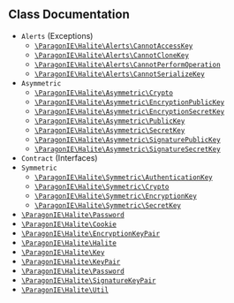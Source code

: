 ## Class Documentation

 * `Alerts` (Exceptions)
    * [`\ParagonIE\Halite\Alerts\CannotAccessKey`](Alerts/CannotAccessKey.md)
    * [`\ParagonIE\Halite\Alerts\CannotCloneKey`](Alerts/CannotCloneKey.md)
    * [`\ParagonIE\Halite\Alerts\CannotPerformOperation`](Alerts/CannotPerformOperation.md)
    * [`\ParagonIE\Halite\Alerts\CannotSerializeKey`](Alerts/CannotSerializeKey.md)
 * `Asymmetric`
    * [`\ParagonIE\Halite\Asymmetric\Crypto`](Asymmetric/Crypto.md)
    * [`\ParagonIE\Halite\Asymmetric\EncryptionPublicKey`](Asymmetric/EncryptionPublicKey.md)
    * [`\ParagonIE\Halite\Asymmetric\EncryptionSecretKey`](Asymmetric/EncryptionSecretKey.md)
    * [`\ParagonIE\Halite\Asymmetric\PublicKey`](Asymmetric/PublicKey.md)
    * [`\ParagonIE\Halite\Asymmetric\SecretKey`](Asymmetric/SecretKey.md)
    * [`\ParagonIE\Halite\Asymmetric\SignaturePublicKey`](Asymmetric/SignaturePublicKey.md)
    * [`\ParagonIE\Halite\Asymmetric\SignatureSecretKey`](Asymmetric/SignatureSecretKey.md)
 * `Contract` (Interfaces)
 * `Symmetric`
    * [`\ParagonIE\Halite\Symmetric\AuthenticationKey`](Symmetric/AuthenticationKey.md)
    * [`\ParagonIE\Halite\Symmetric\Crypto`](Symmetric/Crypto.md)
    * [`\ParagonIE\Halite\Symmetric\EncryptionKey`](Symmetric/EncryptionKey.md)
    * [`\ParagonIE\Halite\Symmetric\SecretKey`](Symmetric/SecretKey.md)
 * [`\ParagonIE\Halite\Password`](Asymmetric.md)
 * [`\ParagonIE\Halite\Cookie`](Cookie.md)
 * [`\ParagonIE\Halite\EncryptionKeyPair`](EncryptionKeyPair.md)
 * [`\ParagonIE\Halite\Halite`](Halite.md)
 * [`\ParagonIE\Halite\Key`](Key.md)
 * [`\ParagonIE\Halite\KeyPair`](KeyPair.md)
 * [`\ParagonIE\Halite\Password`](Password.md)
 * [`\ParagonIE\Halite\SignatureKeyPair`](SignatureKeyPair.md)
 * [`\ParagonIE\Halite\Util`](Util.md)